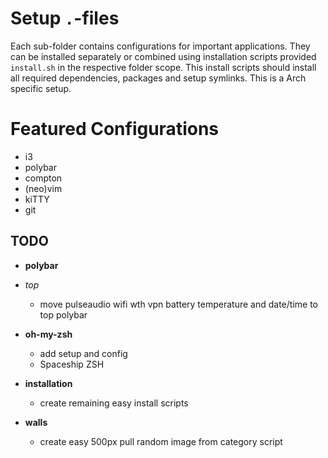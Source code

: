 # Setup `.`-files

Each sub-folder contains configurations for important applications. They can be
installed separately or combined using installation scripts provided
`install.sh` in the respective folder scope. This install scripts should install
all required dependencies, packages and setup symlinks. This is a Arch specific
setup.

# Featured Configurations
- i3
- polybar
- compton
- (neo)vim
- kiTTY
- git

## TODO

+ __polybar__
 + *top*
   + move pulseaudio wifi wth vpn battery temperature and date/time to top polybar

+ __oh-my-zsh__
  + add setup and config
  + Spaceship ZSH

+ __installation__
  + create remaining easy install scripts

+ __walls__
  + create easy 500px pull random image from category script

